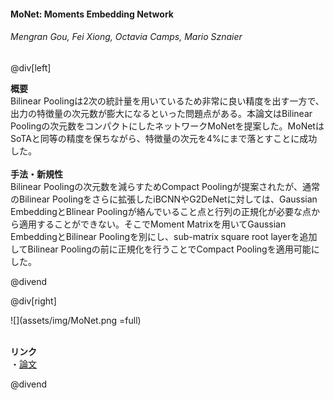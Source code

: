 #### MoNet: Moments Embedding Network
###### Mengran Gou, Fei Xiong, Octavia Camps, Mario Sznaier

@div[left]

__概要__<br>
Bilinear Poolingは2次の統計量を用いているため非常に良い精度を出す一方で、出力の特徴量の次元数が膨大になるといった問題点がある。本論文はBilinear Poolingの次元数をコンパクトにしたネットワークMoNetを提案した。MoNetはSoTAと同等の精度を保ちながら、特徴量の次元を4%にまで落とすことに成功した。<br>
<br>
__手法・新規性__<br>
Bilinear Poolingの次元数を減らすためCompact Poolingが提案されたが、通常のBilinear Poolingをさらに拡張したiBCNNやG2DeNetに対しては、Gaussian EmbeddingとBlinear Poolingが絡んでいること点と行列の正規化が必要な点から適用することができない。そこでMoment Matrixを用いてGaussian EmbeddingとBilinear Poolingを別にし、sub-matrix square root layerを追加してBilinear Poolingの前に正規化を行うことでCompact Poolingを適用可能にした。<br>


@divend

@div[right]

![](assets/img/MoNet.png =full)<br>
<br>

__リンク__<br>
・[論文](http://openaccess.thecvf.com/content_cvpr_2018/papers/Gou_MoNet_Moments_Embedding_CVPR_2018_paper.pdf)<br>

@divend